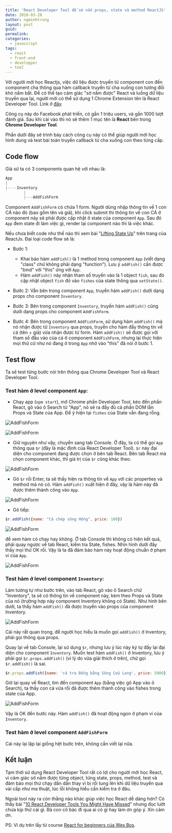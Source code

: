 ```yaml
---
title: 'React Developer Tool để sờ nắn props, state và method ReactJS'
date: 2018-03-28
author: ngminhtrung
layout: post
guid: 
permalink: 
categories:
  - javascript
tags:
  - react
  - front-end
  - developper
  - tool
---
```


Với người mới học Reactjs, việc dữ liệu được truyền từ component con đến component cha thông qua hàm callback truyền từ cha xuống con tương đối khó nắm bắt. Để có thể tạo cảm giác "sờ nắm được" React và luồng dữ liệu truyền qua lại, người mới có thể sử dụng 1 Chrome Extension tên là React Developer Tool. Link ở [đây](https://chrome.google.com/webstore/detail/react-developer-tools/fmkadmapgofadopljbjfkapdkoienihi?hl=en). 

Công cụ này do Facebook phát triển, có gần 1 triệu users, và gần 1000 lượt đánh giá. Sau khi cài vào thì nó sẽ thêm 1 mục tên là **React** bên trong **Chrome Developer Tool**.

Phần dưới đây sẽ trình bày cách công cụ này có thể giúp người mới học hình dung và test bài toán truyền callback từ cha xuống con theo từng cấp. 

## Code flow

Giả sử ta có 3 components quan hệ với nhau là:
```js
App
|
|----Inventory
        |
        |---AddFishForm
````

Component `AddFishForm` có chứa 1 form. Người dùng nhập thông tin về 1 con CÁ nào đó (bao gồm tên và giá), khi click submit thì thông tin về con CÁ ở component này sẽ phải được cập nhật ở state của component `App`. Sau đó `App` đem state đi làm việc gì, render lại component nào thì là việc khác. 

Nếu chưa biết code như thế nào thì xem bài "[Lifting State Up](https://reactjs.org/docs/lifting-state-up.html)" trên trang của ReactJs. Đại loại code flow sẽ là:

- Bước 1: 
    - Khai báo hàm `addFish()` là 1 method trong component `App` (viết dạng "class" chứ không phải dạng "function"). Lưu ý `addFish()` cần được "bind" với "this" ứng với `App`. 
    - Hàm `addFish()` này nhận tham số truyền vào là 1 object `fish`, sau đó cập nhật object `fish` đó vào `fishes` của state thông qua `setState()`.

- Bước 2: Vẫn bên trong component `App`, truyền hàm `addFish()` dưới dạng props cho component `Inventory`. 

- Bước 3: Bên trong component `Inventory`, truyền hàm `addFish()` cũng dưới dạng props cho component `AddFishForm`.

- Bước 4: Bên trong component `AddFishForm`, sử dụng hàm `addFish()` mà nó nhận được từ `Inventory` qua props, truyền cho hàm đấy thông tin về cá (tên + giá) vừa nhận được từ form. Hàm `addFish()` sẽ được gọi với tham số đầu vào của cá ở component `AddFishForm`, nhưng lại thực hiện mọi thứ cứ như nó đang ở trong `App` nhờ vào "this" đã nói ở bước 1. 

## Test flow

Ta sẽ test từng bước nói trên thông qua Chrome Developer Tool và React Developer Tool. 

### Test hàm ở level component `App`:

- Chạy app (`npm start`), mở Chrome phần Developer Tool, kéo đến phần React, gõ vào ô Search từ "App", nó sẽ ra đầy đủ cả phần DOM lẫn Props và State của App. Để ý hiện tại `fishes` của State vẫn đang rỗng. 

![AddFishForm](Selection_005.png)

![AddFishForm](Selection_006.png)

- Giữ nguyên như vậy, chuyển sang tab Console. Ở đây, ta có thể gọi `App` thông qua `$r` (đây là mặc định của React Developer Tool). `$r` này đại diện cho component đang được chọn ở bên tab React. Bên tab React mà chọn component khác, thì giá trị của `$r` cũng khác theo. 

![AddFishForm](Selection_007.png)

- Gõ `$r` rồi Enter, ta sẽ thấy hiện ra thông tin về `App` với các properties và method mà nó có. Hàm `addFish()` xuất hiện ở đây, vậy là hàm này đã được thêm thành công vào `App`. 

![AddFishForm](Selection_011.png)

- Gõ tiếp:
```js
$r.addFish({name: "Cá chép sông Hồng", price: 100})
``` 
![AddFishForm](Selection_009.png)

để xem hàm có chạy hay không. Ở tab Console thì không có hiện kết quả, phải quay ngược về tab React, kiểm tra State, fishes. Nhìn hình dưới đây thấy mọi thứ OK rồi. Vậy là ta đã đảm bảo hàm này hoạt động chuẩn ở phạm vi của `App`. 

![AddFishForm](Selection_012.png)

### Test hàm ở level component `Inventory`:

Làm tương tự như bước trên, vào tab React, gõ vào ô Search chữ "Inventory", ta sẽ có thông tin về component này, kèm theo Props và State của nó (trường hợp này component Inventory không có State). Như hình bên dưới, ta thấy hàm `addFish()` đã được truyền vào props của component Inventory. 

![AddFishForm](Selection_013.png)

Cái này rất quan trọng, để người học hiểu là muốn gọi `addFish()` ở Inventory, phải gọi thông qua props. 

Quay lại về tab Console, lại sử dụng `$r`, nhưng lưu ý lúc này ký tự đấy lại đại diện cho component `Inventory`. Muốn test hàm `addFish()` ở Inventory, lưu ý phải gọi `$r.props.addFish()` (vì lý do vừa giải thích ở trên), chứ gọi `$r.addFish()` là sai.

```js
$r.props.addFish({name: 'cá tra Đồng bằng Sông Cửu Long', price: 5000});
```

Giờ lại quay về React, tìm đến component `App` (bằng việc gõ App vào ô Search), ta thấy con cá vừa rồi đã được thêm thành công vào fishes trong state của App.

![AddFishForm](Selection_014.png)

Vậy là OK đến bước này. Hàm `addFish()` đã hoạt động ngon ở phạm vi của `Inventory`. 

### Test hàm ở level component `AddFishForm`

Cái này lại lặp lại giống hệt bước trên, không cần viết lại nữa. 

## Kết luận

Tạm thời sử dụng React Developer Tool rất có lợi cho người mới học React, vì cảm giác sờ nắm được từng object, từng state, props, method, test và đảm bảo mọi thứ chạy dần dần thay vì bị rối tung lên khi dữ liệu truyền qua vài cấp như ma thuật, lúc lỗi không hiểu cần kiểm tra ở đâu. 

Ngoài tool này ra còn thằng nào khác giúp việc học React dễ dàng hơn? Có thấy bài "[10 React Developer Tools You Might Have Missed](https://medium.com/@jondot/10-react-developer-tools-you-might-have-missed-6c7575cc27eb)" nhưng đọc lướt chưa kịp thử cái gì. Bà con cô bác đi qua ai có gì hay làm ơn góp ý. Xin cảm ơn.

PS: Ví dụ trên lấy từ course [React for beginners của Wes Bos](https://reactforbeginners.com/).